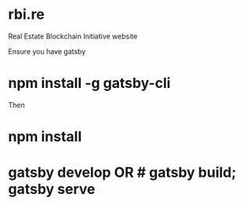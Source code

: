 # rbi.re

Real Estate Blockchain Initiative website

Ensure you have gatsby

# npm install -g gatsby-cli

Then

# npm install

# gatsby develop OR # gatsby build; gatsby serve
